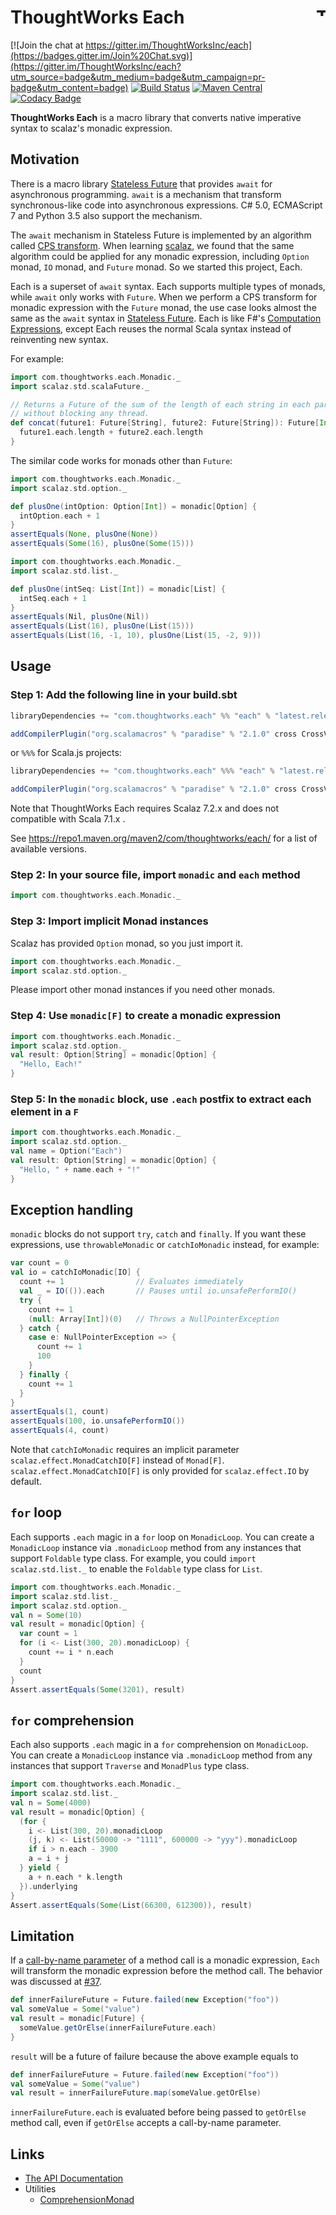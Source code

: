 # ThoughtWorks Each <a href="http://thoughtworks.com/"><img align="right" src="https://www.thoughtworks.com/imgs/tw-logo.png" title="ThoughtWorks" height="15"/></a>

[![Join the chat at https://gitter.im/ThoughtWorksInc/each](https://badges.gitter.im/Join%20Chat.svg)](https://gitter.im/ThoughtWorksInc/each?utm_source=badge&utm_medium=badge&utm_campaign=pr-badge&utm_content=badge)
[![Build Status](https://travis-ci.org/ThoughtWorksInc/each.svg)](https://travis-ci.org/ThoughtWorksInc/each)
[![Maven Central](https://img.shields.io/maven-central/v/com.thoughtworks.each/each_2.11.svg)](https://maven-badges.herokuapp.com/maven-central/com.thoughtworks.each/each_2.11)
[![Codacy Badge](https://www.codacy.com/project/badge/3ed3f896c735432ca8e9f3963b8cd144)](https://www.codacy.com/app/pop-atry/each)

**ThoughtWorks Each** is a macro library that converts native imperative syntax to scalaz's monadic expression.

## Motivation

There is a macro library [Stateless Future](https://github.com/qifun/stateless-future) that provides `await` for asynchronous programming.
`await` is a mechanism that transform synchronous-like code into asynchronous expressions. C# 5.0, ECMAScript 7 and Python 3.5 also support the mechanism.

The `await` mechanism in Stateless Future is implemented by an algorithm called [CPS transform](https://en.wikipedia.org/wiki/Continuation-passing_style). When learning [scalaz](https://scalaz.github.io/scalaz/), we found that the same algorithm could be applied for any monadic expression, including `Option` monad, `IO` monad, and `Future` monad. So we started this project, Each.

Each is a superset of `await` syntax. Each supports multiple types of monads, while `await` only works with `Future`. When we perform a CPS transform for monadic expression with the `Future` monad, the use case looks almost the same as the `await` syntax in [Stateless Future](https://github.com/qifun/stateless-future). Each is like F#'s [Computation Expressions](https://msdn.microsoft.com/en-us/library/dd233182.aspx), except Each reuses the normal Scala syntax instead of reinventing new syntax.

For example:

``` scala
import com.thoughtworks.each.Monadic._
import scalaz.std.scalaFuture._

// Returns a Future of the sum of the length of each string in each parameter Future,
// without blocking any thread.
def concat(future1: Future[String], future2: Future[String]): Future[Int] = monadic[Future] {
  future1.each.length + future2.each.length
}
```

The similar code works for monads other than `Future`:

``` scala
import com.thoughtworks.each.Monadic._
import scalaz.std.option._

def plusOne(intOption: Option[Int]) = monadic[Option] {
  intOption.each + 1
}
assertEquals(None, plusOne(None))
assertEquals(Some(16), plusOne(Some(15)))
```

``` scala
import com.thoughtworks.each.Monadic._
import scalaz.std.list._

def plusOne(intSeq: List[Int]) = monadic[List] {
  intSeq.each + 1
}
assertEquals(Nil, plusOne(Nil))
assertEquals(List(16), plusOne(List(15)))
assertEquals(List(16, -1, 10), plusOne(List(15, -2, 9)))
```

## Usage

### Step 1: Add the following line in your build.sbt

``` sbt
libraryDependencies += "com.thoughtworks.each" %% "each" % "latest.release"

addCompilerPlugin("org.scalamacros" % "paradise" % "2.1.0" cross CrossVersion.full)
```

or `%%%` for Scala.js projects:

``` sbt
libraryDependencies += "com.thoughtworks.each" %%% "each" % "latest.release"

addCompilerPlugin("org.scalamacros" % "paradise" % "2.1.0" cross CrossVersion.full)
```

Note that ThoughtWorks Each requires Scalaz 7.2.x and does not compatible with Scala 7.1.x .

See https://repo1.maven.org/maven2/com/thoughtworks/each/ for a list of available versions.

### Step 2: In your source file, import `monadic` and `each` method

``` scala
import com.thoughtworks.each.Monadic._
```

### Step 3: Import implicit Monad instances

Scalaz has provided `Option` monad, so you just import it.

``` scala
import com.thoughtworks.each.Monadic._
import scalaz.std.option._
```

Please import other monad instances if you need other monads.

### Step 4: Use `monadic[F]` to create a monadic expression

``` scala
import com.thoughtworks.each.Monadic._
import scalaz.std.option._
val result: Option[String] = monadic[Option] {
  "Hello, Each!"
}
```

### Step 5: In the `monadic` block, use `.each` postfix to extract each element in a `F`

``` scala
import com.thoughtworks.each.Monadic._
import scalaz.std.option._
val name = Option("Each")
val result: Option[String] = monadic[Option] {
  "Hello, " + name.each + "!"
}
```

## Exception handling

`monadic` blocks do not support `try`, `catch` and `finally`. If you want these expressions, use `throwableMonadic` or `catchIoMonadic` instead, for example:

``` scala
var count = 0
val io = catchIoMonadic[IO] {
  count += 1                // Evaluates immediately
  val _ = IO(()).each       // Pauses until io.unsafePerformIO()
  try {
    count += 1
    (null: Array[Int])(0)   // Throws a NullPointerException
  } catch {
    case e: NullPointerException => {
      count += 1
      100
    }
  } finally {
    count += 1
  }
}
assertEquals(1, count)
assertEquals(100, io.unsafePerformIO())
assertEquals(4, count)
```

Note that `catchIoMonadic` requires an implicit parameter `scalaz.effect.MonadCatchIO[F]` instead of `Monad[F]`. `scalaz.effect.MonadCatchIO[F]` is only provided for `scalaz.effect.IO` by default.

## `for` loop

Each supports `.each` magic in a `for` loop on `MonadicLoop`. You can create a `MonadicLoop` instance via `.monadicLoop` method from any instances that support `Foldable` type class. For example, you could `import scalaz.std.list._` to enable the `Foldable` type class for  `List`.

``` scala
import com.thoughtworks.each.Monadic._
import scalaz.std.list._
import scalaz.std.option._
val n = Some(10)
val result = monadic[Option] {
  var count = 1
  for (i <- List(300, 20).monadicLoop) {
    count += i * n.each
  }
  count
}
Assert.assertEquals(Some(3201), result)
```

## `for` comprehension

Each also supports `.each` magic in a `for` comprehension on `MonadicLoop`. You can create a `MonadicLoop` instance via `.monadicLoop` method from any instances that support `Traverse` and `MonadPlus` type class.

``` scala
import com.thoughtworks.each.Monadic._
import scalaz.std.list._
val n = Some(4000)
val result = monadic[Option] {
  (for {
    i <- List(300, 20).monadicLoop
    (j, k) <- List(50000 -> "1111", 600000 -> "yyy").monadicLoop
    if i > n.each - 3900
    a = i + j
  } yield {
    a + n.each * k.length
  }).underlying
}
Assert.assertEquals(Some(List(66300, 612300)), result)
```

## Limitation

If a [call-by-name parameter](http://www.scala-lang.org/files/archive/spec/2.11/06-expressions.html#function-applications) of a method call is a monadic expression, `Each` will transform the monadic expression before the method call. The behavior was discussed at [#37](https://github.com/ThoughtWorksInc/each/issues/37).

```scala
def innerFailureFuture = Future.failed(new Exception("foo"))
val someValue = Some("value")
val result = monadic[Future] {
  someValue.getOrElse(innerFailureFuture.each)
}
```

`result` will be a future of failure because the above example equals to

```scala
def innerFailureFuture = Future.failed(new Exception("foo"))
val someValue = Some("value")
val result = innerFailureFuture.map(someValue.getOrElse)
```

`innerFailureFuture.each` is evaluated before being passed to `getOrElse` method call, even if `getOrElse` accepts a call-by-name parameter.

## Links

 * [The API Documentation](https://oss.sonatype.org/service/local/repositories/releases/archive/com/thoughtworks/each/each_2.11/3.0.1/each_2.11-3.0.1-javadoc.jar/!/index.html)
 * Utilities
   * [ComprehensionMonad](https://github.com/ThoughtWorksInc/each/wiki/ComprehensionMonad)

